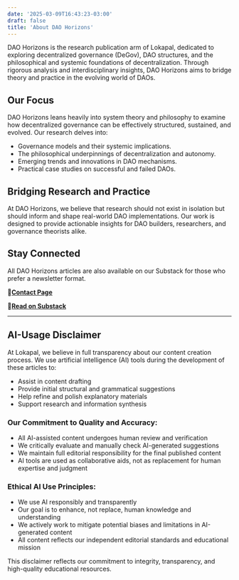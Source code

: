 ```yaml
---
date: '2025-03-09T16:43:23-03:00'
draft: false
title: 'About DAO Horizons'
---
```


DAO Horizons is the research publication arm of Lokapal, dedicated to exploring decentralized governance (DeGov), DAO structures, and the philosophical and systemic foundations of decentralization. Through rigorous analysis and interdisciplinary insights, DAO Horizons aims to bridge theory and practice in the evolving world of DAOs.

## Our Focus
DAO Horizons leans heavily into system theory and philosophy to examine how decentralized governance can be effectively structured, sustained, and evolved. Our research delves into:
- Governance models and their systemic implications.
- The philosophical underpinnings of decentralization and autonomy.
- Emerging trends and innovations in DAO mechanisms.
- Practical case studies on successful and failed DAOs.

## Bridging Research and Practice
At DAO Horizons, we believe that research should not exist in isolation but should inform and shape real-world DAO implementations. Our work is designed to provide actionable insights for DAO builders, researchers, and governance theorists alike.

## Stay Connected
All DAO Horizons articles are also available on our Substack for those who prefer a newsletter format.

🔹[**Contact Page**](../contact/)

🔹[**Read on Substack**](https://substack.com/@lokapal)

---

## AI-Usage Disclaimer

At Lokapal, we believe in full transparency about our content creation process. We use artificial intelligence (AI) tools during the development of these articles to:

- Assist in content drafting
- Provide initial structural and grammatical suggestions
- Help refine and polish explanatory materials
- Support research and information synthesis

### **Our Commitment to Quality and Accuracy:**

- All AI-assisted content undergoes human review and verification
- We critically evaluate and manually check AI-generated suggestions
- We maintain full editorial responsibility for the final published content
- AI tools are used as collaborative aids, not as replacement for human expertise and judgment

### **Ethical AI Use Principles:**

- We use AI responsibly and transparently
- Our goal is to enhance, not replace, human knowledge and understanding
- We actively work to mitigate potential biases and limitations in AI-generated content
- All content reflects our independent editorial standards and educational mission

This disclaimer reflects our commitment to integrity, transparency, and high-quality educational resources.
